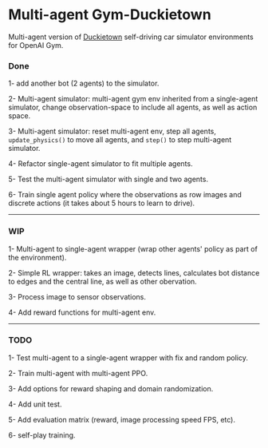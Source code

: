 # Multi-agent Gym-Duckietown

Multi-agent version of [Duckietown](http://duckietown.org/) self-driving car simulator environments for OpenAI Gym.

### Done
1- add another bot (2 agents) to the simulator.

2- Multi-agent simulator: multi-agent gym env inherited from a single-agent simulator, change observation-space to include all agents, as well as action space.

3- Multi-agent simulator: reset multi-agent env, step all agents, `update_physics()` to move all agents, and `step()` to step multi-agent simulator.

4- Refactor single-agent simulator to fit multiple agents.

5- Test the multi-agent simulator with single and two agents. 

6- Train single agent policy where the observations as row images and discrete actions (it takes about 5 hours to learn to drive).

---
### WIP
1- Multi-agent to single-agent wrapper (wrap other agents' policy as part of the environment).

2- Simple RL wrapper: takes an image, detects lines, calculates bot distance to edges and the central line, as well as other obervation.

3- Process image to sensor observations.

4- Add reward functions for multi-agent env.

---
### TODO
1- Test multi-agent to a single-agent wrapper with fix and random policy.

2- Train multi-agent with multi-agent PPO.

3- Add options for reward shaping and domain randomization.

4- Add unit test.

5- Add evaluation matrix (reward, image processing speed FPS, etc).

6- self-play training.
